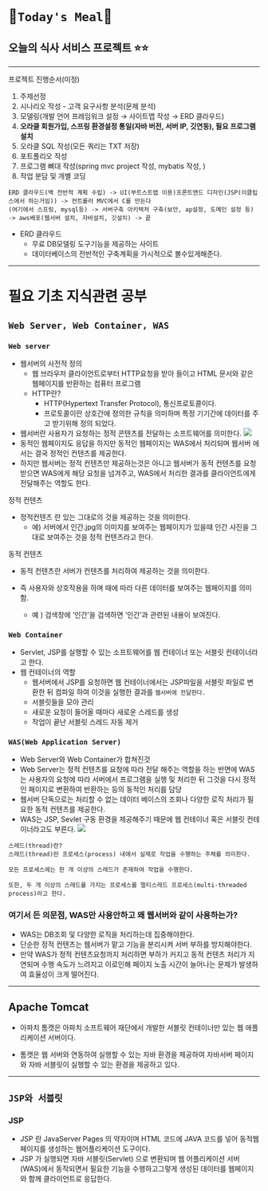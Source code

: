 # **🍔`Today's Meal`🍔**

## **오늘의 식사 서비스 프로젝트** ⭐️⭐️

---

프로젝트 진행순서(미정)

1. 주제선정
2. 시나리오 작성 - 고객 요구사항 분석(문제 분석)
3. 모델링(개발 언어 프레임워크 설정 → 사이트맵 작성 → ERD 클라우드)
4. **오라클 회원가입, 스프링 환경설정 통일(자바 버전, 서버 IP, 깃연동), 필요 프로그램 설치**
5. 오라클 SQL 작성(모든 쿼리는 TXT 저장)
6. 포트폴리오 작성
7. 프로그램 뼈대 작성(spring mvc project 작성, mybatis 작성, )
8. 작업 분담 및 개별 코딩

```
ERD 클라우드(백 전반적 계획 수립) -> UI(부트스트랩 이용)프론트앤드 디자인(JSP(이클립스에서 하는거임)) -> 컨트롤러 MVC에서 C를 만든다
(여기에서 스프링, mysql등) -> 서버구축 아키텍처 구축(보안, ap설정, 도메인 설정 등)
-> aws배포(웹서버 설치, 자바설치, 깃설치) -> 끝
```

- ERD 클라우드
  - 무료 DB모델링 도구기능을 제공하는 사이트
  - 데이터베이스의 전반적인 구축계획을 가시적으로 볼수있게해준다.

---

# **필요 기초 지식관련 공부**

## `Web Server, Web Container, WAS`

### `Web server`

- 웹서버의 사전적 정의
  - 웹 브라우저 클라이언트로부터 HTTP요청을 받아 들이고 HTML 문서와 같은 웹페이지를 반환하는 컴퓨터 프로그램
  - HTTP란?
    - HTTP(Hypertext Transfer Protocol), 통신프로토콜이다.
    - 프로토콜이란 상호간에 정의한 규칙을 의미하며 특정 기기간에 데이터를 주고 받기위해 정의 되었다.
- 웹서버란 사용자가 요청하는 정적 콘텐츠를 전달하는 소프트웨어를 의미한다.
  ![](https://s3.us-west-2.amazonaws.com/secure.notion-static.com/ed9d0720-7776-4f13-b13d-4be64ca2c546/%E1%84%89%E1%85%B3%E1%84%8F%E1%85%B3%E1%84%85%E1%85%B5%E1%86%AB%E1%84%89%E1%85%A3%E1%86%BA_2022-03-07_%E1%84%8B%E1%85%A9%E1%84%92%E1%85%AE_2.22.43.png?X-Amz-Algorithm=AWS4-HMAC-SHA256&X-Amz-Content-Sha256=UNSIGNED-PAYLOAD&X-Amz-Credential=AKIAT73L2G45EIPT3X45%2F20220307%2Fus-west-2%2Fs3%2Faws4_request&X-Amz-Date=20220307T052317Z&X-Amz-Expires=86400&X-Amz-Signature=1966269decc4f8313a755ba690707a9ea7ddfc95e8d5322416bd7968ef8bf6c4&X-Amz-SignedHeaders=host&response-content-disposition=filename%20%3D%22%25E1%2584%2589%25E1%2585%25B3%25E1%2584%258F%25E1%2585%25B3%25E1%2584%2585%25E1%2585%25B5%25E1%2586%25AB%25E1%2584%2589%25E1%2585%25A3%25E1%2586%25BA%25202022-03-07%2520%25E1%2584%258B%25E1%2585%25A9%25E1%2584%2592%25E1%2585%25AE%25202.22.43.png%22&x-id=GetObject)
- 동적인 웹페이지도 응답을 하지만 동적인 웹페이지는 WAS에서 처리되며 웹서버 에서는 결국 정적인 컨텐츠를 제공한다.
- 하지만 웹서버는 정적 컨텐츠만 제공하는것은 아니고 웹서버가 동적 컨텐츠를 요청 받으면 WAS에게 해당 요청을 넘겨주고, WAS에서 처리한 결과를 클라이언트에게 전달해주는 역할도 한다.

정적 컨텐츠

- 정적컨텐츠 란 있는 그대로의 것을 제공하는 것을 의미한다.
  - 예) 서버에서 인간.jpg의 이미지를 보여주는 웹페이지가 있을때 인간 사진을 그대로 보여주는 것을 정적 컨텐츠라고 한다.

동적 컨텐츠

- 동적 컨텐츠란 서버가 컨텐츠를 처리하여 제공하는 것을 의미한다.
- 즉 사용자와 상호작용을 하며 때에 따라 다른 데이터를 보여주는 웹페이지를 의미함.

  - 예 ) 검색창에 ‘인간’을 검색하면 ‘인간’과 관련된 내용이 보여진다.

### `Web Container`

- Servlet, JSP를 실행할 수 있는 소프트웨어를 웹 컨테이너 또는 서블릿 컨테이너라고 한다.
- 웹 컨테이너의 역할
  - 웹서버에서 JSP를 요청하면 웹 컨테이너에서는 JSP파일을 서블릿 파일로 변환한 뒤 컴파일 하여 이것을 실행한 결과를 `웹서버에 전달한다.`
  - 서블릿들을 모아 관리
  - 새로운 요청이 들어올 때마다 새로운 스레드를 생성
  - 작업이 끝난 서블릿 스레드 자동 제거

### `WAS(Web Application Server)`

- Web Server와 Web Container가 합쳐진것
- Web Server는 정적 컨텐츠를 요청에 따라 전달 해주는 역할을 하는 반면에 WAS는 사용자의 요청에 따라 서버에서 프로그램을 실행 및 처리한 뒤 그것을 다시 정적인 페이지로 변환하여 반환하는 등의 동적인 처리를 담당
- 웹서버 단독으로는 처리할 수 없는 데이터 베이스의 조회나 다양한 로직 처리가 필요한 동적 컨텐츠를 제공한다.
- WAS는 JSP, Sevlet 구동 환경을 제공해주기 때문에 웹 컨테이너 혹은 서블릿 컨테이너라고도 부른다.
  ![](https://s3.us-west-2.amazonaws.com/secure.notion-static.com/2c0f2599-985c-458a-bdf2-e759a05c0789/%E1%84%89%E1%85%B3%E1%84%8F%E1%85%B3%E1%84%85%E1%85%B5%E1%86%AB%E1%84%89%E1%85%A3%E1%86%BA_2022-03-07_%E1%84%8B%E1%85%A9%E1%84%92%E1%85%AE_8.25.46.png?X-Amz-Algorithm=AWS4-HMAC-SHA256&X-Amz-Content-Sha256=UNSIGNED-PAYLOAD&X-Amz-Credential=AKIAT73L2G45EIPT3X45%2F20220307%2Fus-west-2%2Fs3%2Faws4_request&X-Amz-Date=20220307T112554Z&X-Amz-Expires=86400&X-Amz-Signature=481dffc2d8891bf502ed7baedcbb59672bec40356158a6f9dee8f565cca056e1&X-Amz-SignedHeaders=host&response-content-disposition=filename%20%3D%22%25E1%2584%2589%25E1%2585%25B3%25E1%2584%258F%25E1%2585%25B3%25E1%2584%2585%25E1%2585%25B5%25E1%2586%25AB%25E1%2584%2589%25E1%2585%25A3%25E1%2586%25BA%25202022-03-07%2520%25E1%2584%258B%25E1%2585%25A9%25E1%2584%2592%25E1%2585%25AE%25208.25.46.png%22&x-id=GetObject)

```
스레드(thread)란?
스레드(thread)란 프로세스(process) 내에서 실제로 작업을 수행하는 주체를 의미한다.

모든 프로세스에는 한 개 이상의 스레드가 존재하여 작업을 수행한다.

또한, 두 개 이상의 스레드를 가지는 프로세스를 멀티스레드 프로세스(multi-threaded process)라고 한다.
```

### 여기서 든 의문점, WAS만 사용안하고 왜 웹서버와 같이 사용하는가?

- WAS는 DB조회 및 다양한 로직을 처리하는데 집중해야한다.
- 단순한 정적 컨텐츠는 웹서버가 맡고 기능을 분리시켜 서버 부하를 방지해야한다.
- 만약 WAS가 정적 컨텐츠요청까지 처리하면 부하가 커지고 동적 컨텐츠 처리가 지연되며 수행 속도가 느려지고 이로인해 페이지 노출 시간이 늘어나는 문제가 발생하여 효율성이 크게 떨어진다.

---

## Apache Tomcat

- 아파치 톰캣은 아파치 소프트웨어 재단에서 개발한 서블릿 컨테이너만 있는 웹 애플리케이션 서버이다.

- 톰캣은 웹 서버와 연동하여 실행할 수 있는 자바 환경을 제공하여 자바서버 페이지와 자바 서블릿이 실행할 수 있는 환경을 제공하고 있다.

---

## `JSP와 서블릿`

### JSP

- JSP 란 JavaServer Pages 의 약자이며 HTML 코드에 JAVA 코드를 넣어 동적웹페이지를 생성하는 웹어플리케이션 도구이다.
- JSP 가 실행되면 자바 서블릿(Servlet) 으로 변환되며 웹 어플리케이션 서버(WAS)에서 동작되면서 필요한 기능을 수행하고그렇게 생성된 데이터를 웹페이지와 함께 클라이언트로 응답한다.
